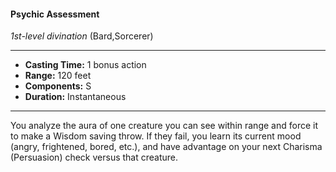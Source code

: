 #### Psychic Assessment
*1st-level divination* (Bard,Sorcerer)
___
- **Casting Time:** 1 bonus action
- **Range:** 120 feet
- **Components:** S
- **Duration:** Instantaneous
---
You analyze the aura of one creature you can see
within range and force it to make a Wisdom saving
throw. If they fail, you learn its current mood
(angry, frightened, bored, etc.), and have advantage
on your next Charisma (Persuasion) check versus
that creature.
